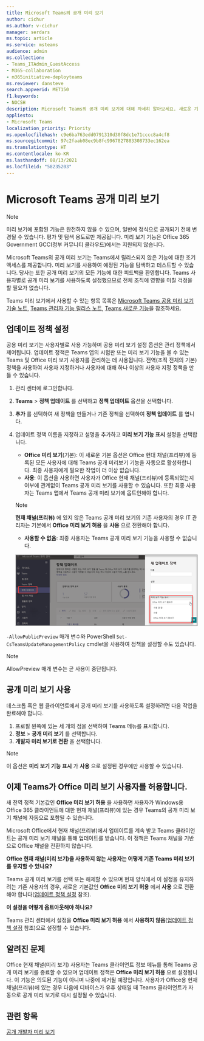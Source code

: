 ```yaml
---
title: Microsoft Teams의 공개 미리 보기
author: cichur
ms.author: v-cichur
manager: serdars
ms.topic: article
ms.service: msteams
audience: admin
ms.collection:
- Teams_ITAdmin_GuestAccess
- M365-collaboration
- m365initiative-deployteams
ms.reviewer: dansteve
search.appverid: MET150
f1.keywords:
- NOCSH
description: Microsoft Teams의 공개 미리 보기에 대해 자세히 알아보세요. 새로운 기능을 사용해 보고 피드백을 제공해 주십시오.
appliesto:
- Microsoft Teams
localization_priority: Priority
ms.openlocfilehash: c9e6ba763edd0791310d30f8dc1e71cccc8a4cf8
ms.sourcegitcommit: 97c2faab08ec9b8fc9967827883308733ec162ea
ms.translationtype: HT
ms.contentlocale: ko-KR
ms.lasthandoff: 08/13/2021
ms.locfileid: "58235203"
---
```

# <a name="microsoft-teams-public-preview"></a>Microsoft Teams 공개 미리 보기

> [!NOTE] 
> 미리 보기에 포함된 기능은 완전하지 않을 수 있으며, 일반에 정식으로 공개되기 전에 변경될 수 있습니다. 평가 및 탐색 용도로만 제공됩니다. 미리 보기 기능은 Office 365 Government GCC(정부 커뮤니티 클라우드)에서는 지원되지 않습니다.

Microsoft Teams의 공개 미리 보기는 Teams에서 릴리스되지 않은 기능에 대한 조기 액세스를 제공합니다. 미리 보기를 사용하여 예정된 기능을 탐색하고 테스트할 수 있습니다. 당사는 또한 공개 미리 보기의 모든 기능에 대한 피드백을 환영합니다. Teams 사용자별로 공개 미리 보기를 사용하도록 설정했으므로 전체 조직에 영향을 미칠 걱정을 할 필요가 없습니다.

Teams 미리 보기에서 사용할 수 있는 항목 목록은 [Microsoft Teams 공용 미리 보기 기술 노트](https://techcommunity.microsoft.com/t5/microsoft-teams-public-preview/bd-p/MicrosoftTeamsPublicPreview), [Teams 관리자 기능 릴리스 노트](/OfficeUpdates/teams-admin), [Teams 새로운 기능](https://support.microsoft.com/office/what-s-new-in-microsoft-teams-d7092a6d-c896-424c-b362-a472d5f105de)을 참조하세요.

## <a name="set-the-update-policy"></a>업데이트 정책 설정

공용 미리 보기는 사용자별로 사용 가능하며 공용 미리 보기 설정 옵션은 관리 정책에서 제어됩니다. 업데이트 정책은 Teams 앱의 시험판 또는 미리 보기 기능을 볼 수 있는 Teams 및 Office 미리 보기 사용자를 관리하는 데 사용됩니다. 전역(조직 전체의 기본) 정책을 사용하여 사용자 지정하거나 사용자에 대해 하나 이상의 사용자 지정 정책을 만들 수 있습니다.

1. 관리 센터에 로그인합니다.

2. **Teams** > **정책 업데이트** 를 선택하고 **정책 업데이트** 옵션을 선택합니다.

1. **추가** 를 선택하여 새 정책을 만들거나 기존 정책을 선택하여 **정책 업데이트** 를 엽니다.

2. 업데이트 정책 이름을 지정하고 설명을 추가하고 **미리 보기 기능 표시** 설정을 선택합니다.

   -   **Office 미리 보기**(기본): 이 새로운 기본 옵션은 Office 현대 채널(프리뷰)에 등록된 모든 사용자에 대해 Teams 공개 미리보기 기능을 자동으로 활성화합니다. 최종 사용자에게 필요한 작업이 더 이상 없습니다.
   -   **사용**: 이 옵션을 사용하면 사용자가 Office 현재 채널(프리뷰)에 등록되었는지 여부에 관계없이 Teams 공개 미리 보기를 사용할 수 있습니다. 또한 최종 사용자는 Teams 앱에서 Teams 공개 미리 보기에 옵트인해야 합니다.

   > [!NOTE]  
   > **현재 채널(프리뷰)** 에 있지 않은 Teams 공개 미리 보기의 기존 사용자의 경우 IT 관리자는 기본에서 **Office 미리 보기 허용** 을 **사용** 으로 전환해야 합니다.
 
   - **사용할 수 없음**: 최종 사용자는 Teams 공개 미리 보기 기능을 사용할 수 없습니다.

    ![미리 보기 설정 대화 상자를 표시합니다.](media/public-preview-policy.png)  

`-AllowPublicPreview` 매개 변수와 PowerShell `Set-CsTeamsUpdateManagementPolicy` cmdlet을 사용하여 정책을 설정할 수도 있습니다.

> [!NOTE]   
> AllowPreview 매개 변수는 곧 사용이 중단됩니다.

## <a name="enable-public-preview"></a>공개 미리 보기 사용

데스크톱 혹은 웹 클라이언트에서 공개 미리 보기를 사용하도록 설정하려면 다음 작업을 완료해야 합니다.

1. 프로필 왼쪽에 있는 세 개의 점을 선택하여 Teams 메뉴를 표시합니다.
2. **정보** > **공개 미리 보기** 를 선택합니다.
3. **개발자 미리 보기로 전환** 을 선택합니다.

> [!NOTE]  
> 이 옵션은 **미리 보기 기능 표시** 가 **사용** 으로 설정된 경우에만 사용할 수 있습니다.

## <a name="teams-now-follows-office-preview-users"></a>이제 Teams가 Office 미리 보기 사용자를 허용합니다.

새 전역 정책 기본값인 **Office 미리 보기 허용** 을 사용하면 사용자가 Windows용 Office 365 클라이언트에 대한 현재 채널(프리뷰)에 있는 경우 Teams의 공개 미리 보기 채널에 자동으로 포함될 수 있습니다.

Microsoft Office에서 현재 채널(프리뷰)에서 업데이트를 계속 받고 Teams 클라이언트는 공개 미리 보기 채널을 통해 업데이트를 받습니다. 이 정책은 Teams 채널을 기반으로 Office 채널을 전환하지 않습니다. 

**Office 현재 채널(미리 보기)을 사용하지 않는 사용자는 어떻게 기존 Teams 미리 보기를 유지할 수 있나요?**

Teams 공개 미리 보기를 선택 또는 해제할 수 있으며 현재 양식에서 이 설정을 유지하려는 기존 사용자의 경우, 새로운 기본값인 **Office 미리 보기 허용** 에서 **사용** 으로 전환해야 합니다([업데이트 정책 설정](#set-the-update-policy) 참조).

**이 설정을 어떻게 옵트아웃해야 하나요?**

Teams 관리 센터에서 설정을 **Office 미리 보기 허용** 에서 **사용하지 않음**([업데이트 정책 설정](#set-the-update-policy) 참조)으로 설정할 수 있습니다.

## <a name="known-issues"></a>알려진 문제

Office 현재 채널(미리 보기) 사용자는 Teams 클라이언트 정보 메뉴를 통해 Teams 공개 미리 보기를 종료할 수 있으며 업데이트 정책은 **Office 미리 보기 허용** 으로 설정됩니다. 이 기능은 의도된 기능이 아니며 나중에 제거될 예정입니다. 사용자가 Office용 현재 채널(프리뷰)에 있는 경우 다음에 디바이스가 유휴 상태일 때 Teams 클라이언트가 자동으로 공개 미리 보기로 다시 설정될 수 있습니다.

## <a name="related-topics"></a>관련 항목

[공개 개발자 미리 보기](/microsoftteams/platform/resources/dev-preview/developer-preview-intro)

